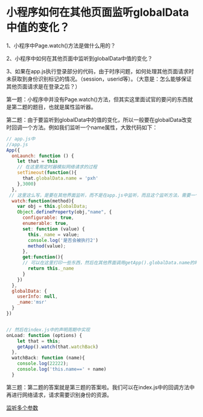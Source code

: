 # 小程序如何在其他页面监听globalData中值的变化？

1、小程序中Page.watch()方法是做什么用的？

2、小程序中如何在其他页面中监听到globalData中值的变化？

3、如果在app.js执行登录部分的代码，由于时序问题，如何处理其他页面请求时未获取到身份识别标记的情况。（session，userid等）。（大意是：怎么能够保证其他页面请求是在登录之后？）



第一题：小程序中并没有Page.watch()方法，但其实这里面试官的要问的东西就是第二题的题目，也就是属性监听器。

第二题：由于要监听到globalData中的值的变化，所以一般要在globalData改变时回调一个方法。例如我们监听一个name属性，大致代码如下：

```js
// app.js中
//app.js
App({
  onLaunch: function () {
    let that = this
    // 在这里用定时器模拟网络请求的过程
    setTimeout(function(){
      that.globalData.name = 'pxh'
    },3000) 
  },
 // 这里这么写，是要在其他界面监听，而不是在app.js中监听，而且这个监听方法，需要一个回调方法。
  watch:function(method){
    var obj = this.globalData;
    Object.defineProperty(obj,"name", {
      configurable: true,
      enumerable: true,
      set: function (value) {
        this._name = value;
        console.log('是否会被执行2')
        method(value);
      },
      get:function(){
      // 可以在这里打印一些东西，然后在其他界面调用getApp().globalData.name的时候，这里就会执行。
        return this._name
      }
    })
  },
  globalData: {
    userInfo: null,
    _name:'msr'
  }
})


// 然后在index.js中的声明周期中实现
onLoad: function (options) {
    let that = this;
    getApp().watch(that.watchBack)
  },
  watchBack: function (name){
    console.log(22222);
    console.log('this.name==' + name)
  }
```

第三题：第二题的答案就是第三题的答案啦。我们可以在index.js中的回调方法中再进行网络请求，请求需要识别身份的资源。

[监听多个参数](https://blog.csdn.net/xuyangxinlei/article/details/81408200 ) 







